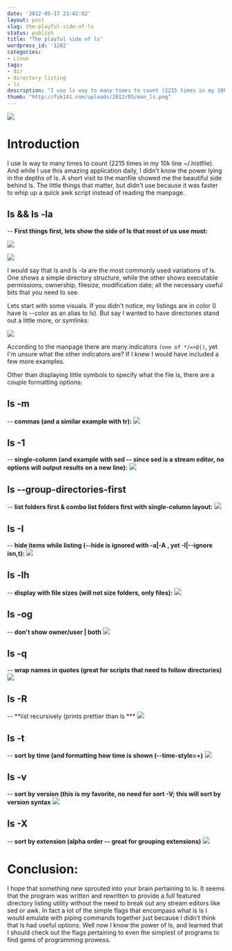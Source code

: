 ```yaml
---
date: '2012-05-17 23:42:02'
layout: post
slug: the-playful-side-of-ls
status: publish
title: "The playful side of ls"
wordpress_id: '1282'
categories:
- Linux
tags:
- dir
- directory listing
- ls
description: "I use ls way to many times to count (2215 times in my 10k line ~/.histfile). And while I use this amazing application daily, I didn't know the power lying in the depths of ls. A short visit to the manfile showed me the beautiful side behind ls. The little things that matter, but didn't use because it was faster to whip up a quick awk script instead of reading the manpage."
thumb: "http://fsk141.com/uploads/2012/05/man_ls.png"
---
```


[![](http://fsk141.com/uploads/2012/05/man_ls.png)](http://fsk141.com/uploads/2012/05/man_ls.png)


# Introduction

I use ls way to many times to count (2215 times in my 10k line ~/.histfile). And while I use this amazing application daily, I didn't know the power lying in the depths of ls. A short visit to the manfile showed me the beautiful side behind ls. The little things that matter, but didn't use because it was faster to whip up a quick awk script instead of reading the manpage.


## ls && ls -la


-- **First things first, lets show the side of ls that most of us use most:**

[![](http://fsk141.com/uploads/2012/05/ls.png)](http://fsk141.com/uploads/2012/05/ls.png)

[![](http://fsk141.com/uploads/2012/05/ls-la.png)](http://fsk141.com/uploads/2012/05/ls-la.png)

I would say that ls and ls -la are the most commonly used variations of ls. One shows a simple directory structure, while the other shows executable permissions, ownership, filesize, modification date; all the necessary useful bits that you need to see.

Lets start with some visuals. If you didn't notice, my listings are in color (I have ls --color as an alias to ls). But say I wanted to have directories stand out a little more, or symlinks:

[![](http://fsk141.com/uploads/2012/05/ls-F.png)](http://fsk141.com/uploads/2012/05/ls-F.png)

According to the manpage there are many indicators `(one of */=>@|)`, yet I'm unsure what the other indicators are? If I knew I would have included a few more examples.

Other than displaying little symbols to specify what the file is, there are a couple formatting options:


## ls -m


-- **commas (and a similar example with tr):**
[![](http://fsk141.com/uploads/2012/05/ls-m_tr.png)](http://fsk141.com/uploads/2012/05/ls-m_tr.png)


## ls -1


-- **single-column (and example with sed -- since sed is a stream editor, no options will output results on a new line):**
[![](http://fsk141.com/uploads/2012/05/ls-1_sed1.png)](http://fsk141.com/uploads/2012/05/ls-1_sed1.png)


## ls --group-directories-first


-- **list folders first & combo list folders first with single-column layout:**
[![](http://fsk141.com/uploads/2012/05/ls-group-1.png)](http://fsk141.com/uploads/2012/05/ls-group-1.png)


## ls -I


-- **hide items while listing (--hide is ignored with -a|-A , yet -I|--ignore isn,t):**
[![](http://fsk141.com/uploads/2012/05/ls-hide-I.png)](http://fsk141.com/uploads/2012/05/ls-hide-I.png)


## ls -lh


-- **display with file sizes (will not size folders, only files):**
[![](http://fsk141.com/uploads/2012/05/ls-lh.png)](http://fsk141.com/uploads/2012/05/ls-lh.png)


## ls -og


-- **don't show owner/user | both**
[![](http://fsk141.com/uploads/2012/05/ls-og.png)](http://fsk141.com/uploads/2012/05/ls-og.png)


## ls -q


-- **wrap names in quotes (great for scripts that need to follow directories)**
[![](http://fsk141.com/uploads/2012/05/ls-q.png)](http://fsk141.com/uploads/2012/05/ls-q.png)


## ls -R


-- **list recursively (prints prettier than ls ***
[![](http://fsk141.com/uploads/2012/05/ls-R-750x230.png)](http://fsk141.com/uploads/2012/05/ls-R.png)


## ls -t


-- **sort by time (and formatting how time is shown (--time-style=+)**
[![](http://fsk141.com/uploads/2012/05/ls-t.png)](http://fsk141.com/uploads/2012/05/ls-t.png)


## ls -v


-- **sort by version (this is my favorite, no need for sort -V; this will sort by version syntax**
[![](http://fsk141.com/uploads/2012/05/ls-v.png)](http://fsk141.com/uploads/2012/05/ls-v.png)


## ls -X


-- **sort by extension (alpha order -- great for grouping extensions)**
[![](http://fsk141.com/uploads/2012/05/ls-X.png)](http://fsk141.com/uploads/2012/05/ls-X.png)


# Conclusion:


I hope that something new sprouted into your brain pertaining to ls. It seems that the program was written and rewritten to provide a full featured directory listing utility without the need to break out any stream editors like sed or awk. In fact a lot of the simple flags that encompass what is ls I would emulate with piping commands together just because I didn't think that ls had useful options. Well now I know the power of ls, and learned that I should check out the flags pertaining to even the simplest of programs to find gems of programming prowess.

